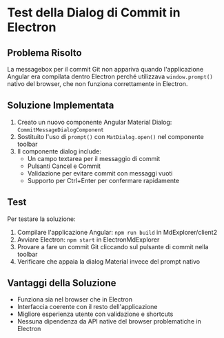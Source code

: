 # Test della Dialog di Commit in Electron

## Problema Risolto
La messagebox per il commit Git non appariva quando l'applicazione Angular era compilata dentro Electron perché utilizzava `window.prompt()` nativo del browser, che non funziona correttamente in Electron.

## Soluzione Implementata
1. Creato un nuovo componente Angular Material Dialog: `CommitMessageDialogComponent`
2. Sostituito l'uso di `prompt()` con `MatDialog.open()` nel componente toolbar
3. Il componente dialog include:
   - Un campo textarea per il messaggio di commit
   - Pulsanti Cancel e Commit
   - Validazione per evitare commit con messaggi vuoti
   - Supporto per Ctrl+Enter per confermare rapidamente

## Test
Per testare la soluzione:
1. Compilare l'applicazione Angular: `npm run build` in MdExplorer/client2
2. Avviare Electron: `npm start` in ElectronMdExplorer
3. Provare a fare un commit Git cliccando sul pulsante di commit nella toolbar
4. Verificare che appaia la dialog Material invece del prompt nativo

## Vantaggi della Soluzione
- Funziona sia nel browser che in Electron
- Interfaccia coerente con il resto dell'applicazione
- Migliore esperienza utente con validazione e shortcuts
- Nessuna dipendenza da API native del browser problematiche in Electron